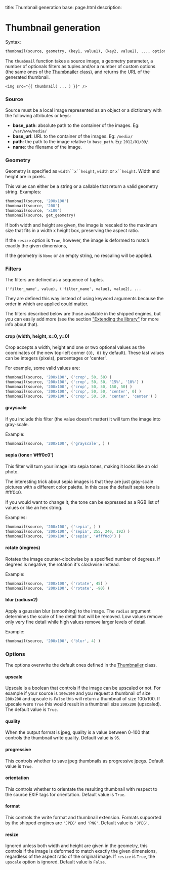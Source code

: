 title: Thumbnail generation
base: page.html
description: 


# Thumbnail generation

Syntax:

```python
thumbnail(source, geometry, (key1, value1), (key2, value2), ..., options)
```

The `thumbnail` function takes a source image, a geometry parameter, a number of optionals filters as tuples and/or a number of custom options (the same ones of the [Thumbnailer][thumbnailer] class), and returns the URL of the generated thumbnail.

```jinja
<img src="{{ thumbnail( ... ) }}" />
```


### Source

Source must be a local image represented as an object or a dictionary with the following attributes or keys:

* **base_path**: absolute path to the container of the images. Eg: `/var/www/media/`
* **base_url**: URL to the container of the images. Eg: `/media/`
* **path**: the path to the image relative to `base_path`. Eg: `2012/01/09/`.
* **name**: the filename of the image.


### Geometry

Geometry is specified as `width``x``height`, `width` or `x``height`.
Width and height are in pixels. 

This value can either be a string or a callable that return a valid geometry string. Examples:

```python
thumbnail(source, '200x100')
thumbnail(source, '200')
thumbnail(source, 'x100')
thumbnail(source, get_geometry)
```

If both width and height are given, the image is rescaled to the maximum size that fits in a width x height box, preserving the aspect ratio. 

If the `resize` option is `True`, however,   the image is deformed to match exactly the given dimensions,

If the geometry is `None` or an empty string, no rescaling will be applied.


### Filters

The filters are defined as a sequence of tuples.

    ('filter_name', value), ('filter_name', value1, value2), ...

They are defined this way instead of using keyword arguments because the order in which are applied could matter.

The filters described below are those available in the shipped engines, but you can easily add more (see the section ["Extending the library"](extending.html) for more info about that).


#### crop (width, height, x=0, y=0)

Crop accepts a width, height and one or two optional values as the coordinates of the new top-left corner (`(0, 0)` by default). These last values can be integers (pixels), percentages or 'center'.

For example, some valid values are:

```python
thumbnail(source, '200x100', ('crop', 50, 50) )
thumbnail(source, '200x100', ('crop', 50, 50, '15%', '10%') )
thumbnail(source, '200x100', ('crop', 50, 50, 150, 50) )
thumbnail(source, '200x100', ('crop', 50, 50, 'center', 0) )
thumbnail(source, '200x100', ('crop', 50, 50, 'center', 'center') )
```

#### grayscale

If you include this filter (the value doesn't matter) it will turn the image into gray-scale.

Example:

```python
thumbnail(source, '200x100', ('grayscale', ) )
```

#### sepia (tone='#fff0c0')

This filter will turn your image into sepia tones, making it looks like an old photo.

The interesting trick about sepia images is that they are just gray-scale pictures with a different color palette. In this case the default sepia tone is #fff0c0.

If you would want to change it, the tone can be expressed as a RGB list of values or like an hex string.

Examples:

```python
thumbnail(source, '200x100', ('sepia', ) )
thumbnail(source, '200x100', ('sepia', 255, 240, 192) )
thumbnail(source, '200x100', ('sepia', '#fff0c0') )
```

#### rotate (degrees)

Rotates the image counter-clockwise by a specified number of degrees. If degrees is negative, the rotation it's clockwise instead.

Example:

```python
thumbnail(source, '200x100', ('rotate', 45) )
thumbnail(source, '200x100', ('rotate', -90) )
```

#### blur (radius=2)

Apply a gaussian blur (smoothing) to the image. The `radius` argument determines the scale of fine detail that will be removed. Low values remove only very fine detail while high values remove larger levels of detail.

Example:

```python
thumbnail(source, '200x100', ('blur', 4) )
```


### Options

The options overwrite the default ones defined in the [Thumbnailer][thumbnailer] class.

#### upscale

Upscale is a boolean that controls if the image can be upscaled or not. For example if your source is `100x100` and you request a thumbnail of size `200x200` and upscale is `False` this will return a thumbnail of size 100x100. If upscale were `True` this would result in a thumbnail size `200x200` (upscaled). The default value is `True`.

#### quality

When the output format is jpeg, quality is a value between 0-100 that controls the thumbnail write quality. Default value is `95`.

#### progressive

This controls whether to save jpeg thumbnails as progressive jpegs. Default value is `True`.

#### orientation

This controls whether to orientate the resulting thumbnail with respect to the source EXIF tags for orientation. Default value is `True`.

#### format

This controls the write format and thumbnail extension. Formats supported by the shipped engines are `'JPEG'` and `'PNG'`. Default value is `'JPEG'`.

#### resize

Ignored unless both width and height are given in the geometry, this controls if the image is deformed to match exactly the given dimensions, regardless of the aspect ratio of the original image. If `resize` is `True`, the `upscale` option is ignored. Default value is `False`.


[thumbnailer]: thumbnailer.html

